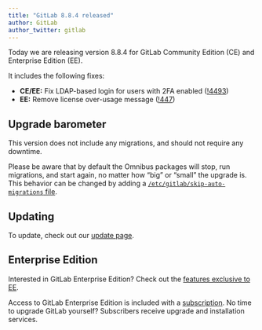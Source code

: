 ```yaml
---
title: "GitLab 8.8.4 released"
author: GitLab
author_twitter: gitlab
---
```


Today we are releasing version 8.8.4 for GitLab Community Edition (CE) and
Enterprise Edition (EE).

It includes the following fixes:

- **CE/EE:** Fix LDAP-based login for users with 2FA enabled ([!4493])
- **EE:** Remove license over-usage message ([!447])

[!447]: https://gitlab.com/gitlab-org/gitlab-ee/merge_requests/447
[!4493]: https://gitlab.com/gitlab-org/gitlab-ce/merge_requests/4493

<!-- more -->

## Upgrade barometer

This version does not include any migrations, and should not require any
downtime.

Please be aware that by default the Omnibus packages will stop, run migrations,
and start again, no matter how “big” or “small” the upgrade is. This behavior
can be changed by adding a [`/etc/gitlab/skip-auto-migrations`
file](http://doc.gitlab.com/omnibus/update/README.html).

## Updating

To update, check out our [update page](https://about.gitlab.com/update).

## Enterprise Edition

Interested in GitLab Enterprise Edition? Check out the [features exclusive to
EE](http://about.gitlab.com/features/#enterprise).

Access to GitLab Enterprise Edition is included with a [subscription](https://about.gitlab.com/subscription).
No time to upgrade GitLab yourself? Subscribers receive upgrade and installation
services.
